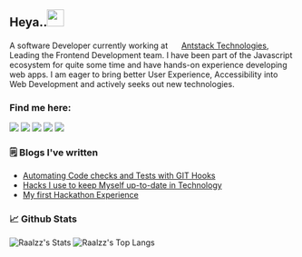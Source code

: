 <h2>Heya..<img src="https://raw.githubusercontent.com/iampavangandhi/iampavangandhi/master/gifs/Hi.gif" width="30"/></h2>

A software Developer currently working at <img height="16" width="16" src='http://www.google.com/s2/favicons?domain=www.antstack.io'/>
[Antstack Technologies](https://antstack.io), Leading the Frontend Development team. I have been part of the Javascript ecosystem for quite some time and have hands-on experience developing web apps. I am eager to bring better User Experience, Accessibility into Web Development and actively seeks out new technologies.


### Find me here:
<p>
  <a href="mailto:hi@raalzz.com?subject=[GitHub]%20🔥%20Prise%20de%20contact&body=Bonjour%20Stan%2C%0A%0AJe%20viens%20vers%20toi%20aujourd%27hui%20apr%C3%A8s%20avoir%20vu%20ton%20profil%20GitHub%20pour%20..."><img src="https://img.shields.io/badge/e‑mail-D14836.svg?style=for-the-badge&logo=GMail&logoColor=white"/></a>
  <a href="https://twitter.com/raalzz"><img src="https://img.shields.io/badge/twitter-1DA1F2.svg?style=for-the-badge&logo=twitter&logoColor=white"/></a>
  <a href="https://github.com/raalzz"><img src="https://img.shields.io/badge/github-181717.svg?style=for-the-badge&logo=github&logoColor=white"/></a>
  <a href="https://polywork.com/raalzz"><img src="https://img.shields.io/badge/polywork-543DE0.svg?style=for-the-badge&logo=polywork&logoColor=white"/></a>
  <a href="https://www.linkedin.com/in/raalzz"><img src="https://img.shields.io/badge/linkedin-0077B5.svg?style=for-the-badge&logo=linkedin&logoColor=white" /></a>
</p>

<!-- ### Things I code with
<p>
   <img src="https://img.shields.io/badge/--F7DF1E?style=flat-square&logo=javascript&logoColor=black"/>
   <img src="https://img.shields.io/badge/--3178C6?style=flat-square&logo=typescript&logoColor=white"/>
  
   <img src="https://img.shields.io/badge/--CB3837?style=flat-square&logo=NPM&logoColor=white"/>
   <img src="https://img.shields.io/badge/--CB3837?style=flat-square&logo=NPM&logoColor=white"/>
   <img src="https://img.shields.io/badge/--CB3837?style=flat-square&logo=NPM&logoColor=white"/>
   <img src="https://img.shields.io/badge/--CB3837?style=flat-square&logo=NPM&logoColor=white"/>
   <img src="https://img.shields.io/badge/--CB3837?style=flat-square&logo=NPM&logoColor=white"/>
   <img src="https://img.shields.io/badge/--CB3837?style=flat-square&logo=NPM&logoColor=white"/>
   <img src="https://img.shields.io/badge/--CB3837?style=flat-square&logo=NPM&logoColor=white"/>
</p> -->

### 🗒 Blogs I've written
- [Automating Code checks and Tests with GIT Hooks](https://www.antstack.io/blog/adding-git-hooks-to-your-project/)
- [Hacks I use to keep Myself up-to-date in Technology](https://raalzz.com/hacks-i-use-to-keep-myself-up-to-date-in-technolog/)
- [My first Hackathon Experience](https://raalzz.com/my-first-hackathon-experience/)

### 📈 Github Stats 

![Raalzz's Stats](https://github-readme-stats.vercel.app/api?username=Raalzz&count_private=true&hide_border=true&show_icons=true&hide_title=true&theme=radical)
![Raalzz's Top Langs](https://github-readme-stats.vercel.app/api/top-langs/?username=Raalzz&layout=compact&hide=php&hide_border=true&theme=radical)


<!--
**Raalzz/Raalzz** is a ✨ _special_ ✨ repository because its `README.md` (this file) appears on your GitHub profile.

Here are some ideas to get you started:

- 🔭 I’m currently working on ...
- 🌱 I’m currently learning ...
- 👯 I’m looking to collaborate on ...
- 🤔 I’m looking for help with ...
- 💬 Ask me about ...
- 📫 How to reach me: ...
- 😄 Pronouns: ...
- ⚡ Fun fact: ...
-->

